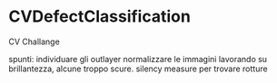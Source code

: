 # CVDefectClassification
CV Challange


spunti:
individuare gli outlayer
normalizzare le immagini lavorando su brillantezza, alcune troppo scure.
silency measure per trovare rotture